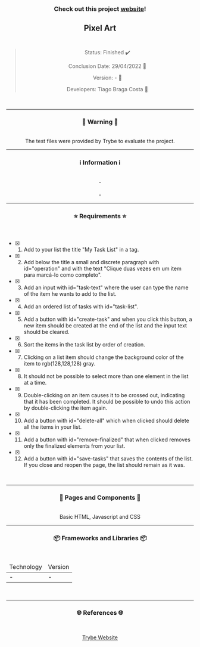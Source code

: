 <div align="center">
  <h3>
    Check out this project <a href="https://ztiagok.github.io/trybe-04.todo-list/"> website</a>! 
  <h3>
  <h2>
    Pixel Art
    <br><br>
  </h2>

  > Status: Finished ✔️
  >
  > Conclusion Date: 29/04/2022 📆
  >
  > Version: - 🧪
  >
  > Developers: Tiago Braga Costa 👤

  <br>
  <hr>
  <h3>
    🚨 Warning 🚨
  </h3>
  <br>
  <span> The test files were provided by Trybe to evaluate the project. </span>
  <br>
  <hr>
  <h3>
    ℹ️ Information ℹ️
  </h3>
  <br>
  <span> - </span> 
  <br><br>
  <span> - </span>
  <br>
  <hr>
  <h3>
    ⭐ Requirements ⭐
  </h3>
  <div align="left">
  <br>
  
- [X] 1. Add to your list the title "My Task List" in a tag.
- [X] 2. Add below the title a small and discrete paragraph with id="operation" and with the text "Clique duas vezes em um item para marcá-lo como completo".
- [X] 3. Add an input with id="task-text" where the user can type the name of the item he wants to add to the list.
- [X] 4. Add an ordered list of tasks with id="task-list".
- [X] 5. Add a button with id="create-task" and when you click this button, a new item should be created at the end of the list and the input text should be cleared.
- [X] 6. Sort the items in the task list by order of creation.
- [X] 7. Clicking on a list item should change the background color of the item to rgb(128,128,128) gray.
- [X] 8. It should not be possible to select more than one element in the list at a time.
- [X] 9. Double-clicking on an item causes it to be crossed out, indicating that it has been completed. It should be possible to undo this action by double-clicking the item again.
- [X] 10. Add a button with id="delete-all" which when clicked should delete all the items in your list.
- [X] 11. Add a button with id="remove-finalized" that when clicked removes only the finalized elements from your list.
- [X] 12. Add a button with id="save-tasks" that saves the contents of the list. If you close and reopen the page, the list should remain as it was.
  </div>
  <br>
  <hr>
  <h3>
    📄 Pages and Components 📄
  </h3>
  <br>
  <span> Basic HTML, Javascript and CSS
  <br>
  <hr>
  <h3>
    📦 Frameworks and Libraries 📦
  </h3>
  <br>
  <table>
    <thead>
      <td> Technology </td>
      <td> Version </td>
    </thead>
    <tbody>
      <tr>
        <td> - </td>
        <td> - </td>
      </tr>
    </tbody>
  </table>
  <br>
  <hr>
  <h3>
    🌐 References 🌐
  </h3>
    <br>
    <p> <a href="https://www.betrybe.com/"> Trybe Website </a> </p>
</div>

